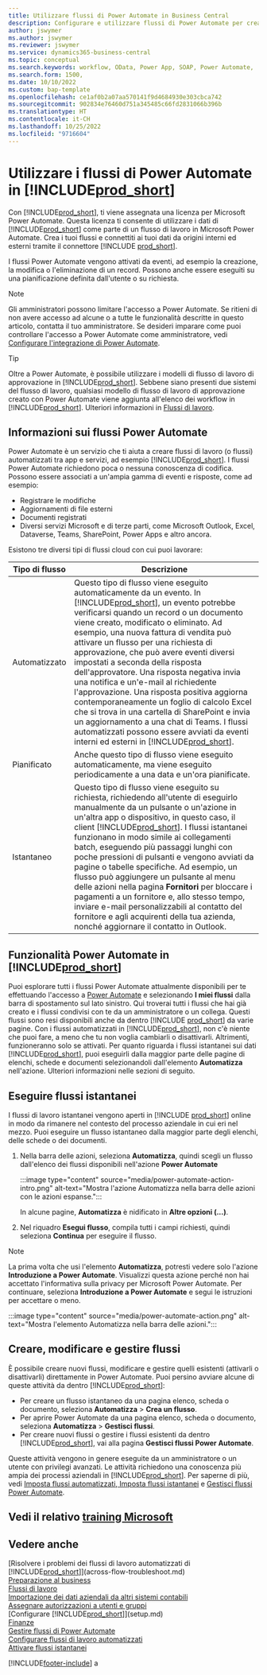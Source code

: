 ```yaml
---
title: Utilizzare flussi di Power Automate in Business Central
description: Configurare e utilizzare flussi di Power Automate per creare o modificare i dati di Business Central.
author: jswymer
ms.author: jswymer
ms.reviewer: jswymer
ms.service: dynamics365-business-central
ms.topic: conceptual
ms.search.keywords: workflow, OData, Power App, SOAP, Power Automate,
ms.search.form: 1500,
ms.date: 10/10/2022
ms.custom: bap-template
ms.openlocfilehash: ce1af0b2a07aa570141f9d4684930e303cbca742
ms.sourcegitcommit: 902834e76460d751a345485c66fd2831066b396b
ms.translationtype: HT
ms.contentlocale: it-CH
ms.lasthandoff: 10/25/2022
ms.locfileid: "9716604"
---
```

# <a name="use-power-automate-flows-in-prod_short"></a>Utilizzare i flussi di Power Automate in [!INCLUDE[prod_short](includes/prod_short.md)]

Con [!INCLUDE[prod_short](includes/prod_short.md)], ti viene assegnata una licenza per Microsoft Power Automate. Questa licenza ti consente di utilizzare i dati di [!INCLUDE[prod_short](includes/prod_short.md)] come parte di un flusso di lavoro in Microsoft Power Automate. Crea i tuoi flussi e connettiti ai tuoi dati da origini interni ed esterni tramite il connettore [!INCLUDE [prod_short](includes/prod_short.md)].

I flussi Power Automate vengono attivati da eventi, ad esempio la creazione, la modifica o l'eliminazione di un record. Possono anche essere eseguiti su una pianificazione definita dall'utente o su richiesta.

> [!NOTE]
> Gli amministratori possono limitare l'accesso a Power Automate. Se ritieni di non avere accesso ad alcune o a tutte le funzionalità descritte in questo articolo, contatta il tuo amministratore. Se desideri imparare come puoi controllare l'accesso a Power Automate come amministratore, vedi [Configurare l'integrazione di Power Automate](/dynamics365/business-central/dev-itpro/powerplatform/power-automate-setup).

<!-- You must have a valid account with both [!INCLUDE[prod_short](includes/prod_short.md)] and Power Automate. --> 

> [!TIP]
> Oltre a Power Automate, è possibile utilizzare i modelli di flusso di lavoro di approvazione in [!INCLUDE[prod_short](includes/prod_short.md)]. Sebbene siano presenti due sistemi del flusso di lavoro, qualsiasi modello di flusso di lavoro di approvazione creato con Power Automate viene aggiunta all'elenco dei workflow in [!INCLUDE[prod_short](includes/prod_short.md)]. Ulteriori informazioni in [Flussi di lavoro](across-workflow.md).

## <a name="about-power-automate-flows"></a>Informazioni sui flussi Power Automate

Power Automate è un servizio che ti aiuta a creare flussi di lavoro (o flussi) automatizzati tra app e servizi, ad esempio [!INCLUDE[prod_short](includes/prod_short.md)]. I flussi Power Automate richiedono poca o nessuna conoscenza di codifica. Possono essere associati a un'ampia gamma di eventi e risposte, come ad esempio:
- Registrare le modifiche
- Aggiornamenti di file esterni
- Documenti registrati
- Diversi servizi Microsoft e di terze parti, come Microsoft Outlook, Excel, Dataverse, Teams, SharePoint, Power Apps e altro ancora.

Esistono tre diversi tipi di flussi cloud con cui puoi lavorare:

|Tipo di flusso|Descrizione|
|---------|-----------|
|Automatizzato|Questo tipo di flusso viene eseguito automaticamente da un evento. In [!INCLUDE[prod_short](includes/prod_short.md)], un evento potrebbe verificarsi quando un record o un documento viene creato, modificato o eliminato. Ad esempio, una nuova fattura di vendita può attivare un flusso per una richiesta di approvazione, che può avere eventi diversi impostati a seconda della risposta dell'approvatore. Una risposta negativa invia una notifica e un'e-mail al richiedente l'approvazione. Una risposta positiva aggiorna contemporaneamente un foglio di calcolo Excel che si trova in una cartella di SharePoint e invia un aggiornamento a una chat di Teams. I flussi automatizzati possono essere avviati da eventi interni ed esterni in [!INCLUDE[prod_short](includes/prod_short.md)].|
|Pianificato|Anche questo tipo di flusso viene eseguito automaticamente, ma viene eseguito periodicamente a una data e un'ora pianificate. |
|Istantaneo |Questo tipo di flusso viene eseguito su richiesta, richiedendo all'utente di eseguirlo manualmente da un pulsante o un'azione in un'altra app o dispositivo, in questo caso, il client [!INCLUDE[prod_short](includes/prod_short.md)]. I flussi istantanei funzionano in modo simile ai collegamenti batch, eseguendo più passaggi lunghi con poche pressioni di pulsanti e vengono avviati da pagine o tabelle specifiche. Ad esempio, un flusso può aggiungere un pulsante al menu delle azioni nella pagina **Fornitori** per bloccare i pagamenti a un fornitore e, allo stesso tempo, inviare e-mail personalizzabili al contatto del fornitore e agli acquirenti della tua azienda, nonché aggiornare il contatto in Outlook. |

## <a name="power-automate-features-in-prod_short"></a>Funzionalità Power Automate in [!INCLUDE[prod_short](includes/prod_short.md)]

Puoi esplorare tutti i flussi Power Automate attualmente disponibili per te effettuando l'accesso a [Power Automate](https://powerautomate.com) e selezionando **I miei flussi** dalla barra di spostamento sul lato sinistro. Qui troverai tutti i flussi che hai già creato e i flussi condivisi con te da un amministratore o un collega. Questi flussi sono resi disponibili anche da dentro [!INCLUDE [prod_short](includes/prod_short.md)] da varie pagine. Con i flussi automatizzati in [!INCLUDE[prod_short](includes/prod_short.md)], non c'è niente che puoi fare, a meno che tu non voglia cambiarli o disattivarli. Altrimenti, funzioneranno solo se attivati. Per quanto riguarda i flussi istantanei sui dati [!INCLUDE[prod_short](includes/prod_short.md)], puoi eseguirli dalla maggior parte delle pagine di elenchi, schede e documenti selezionandoli dall'elemento **Automatizza** nell'azione. Ulteriori informazioni nelle sezioni di seguito.

<!--

## Automated flows

With Power Automate, you can create business flows directly in-house and rely on citizen developers. Automated workflows can be started by both internal and external events in [!INCLUDE[prod_short](includes/prod_short.md)], and also be set to run periodically. Learn more and get instructions on how to create flows in the [Set Up Automated Workflows](/dynamics365/business-central/dev-itpro/powerplatform/automate-workflows) article in the administration content.

-->

## <a name="run-instant-flows"></a>Eseguire flussi istantanei

I flussi di lavoro istantanei vengono aperti in [!INCLUDE [prod_short](includes/prod_short.md)] online in modo da rimanere nel contesto del processo aziendale in cui eri nel mezzo. Puoi eseguire un flusso istantaneo dalla maggior parte degli elenchi, delle schede o dei documenti.

1. Nella barra delle azioni, seleziona **Automatizza**, quindi scegli un flusso dall'elenco dei flussi disponibili nell'azione **Power Automate**

    :::image type="content" source="media/power-automate-action-intro.png" alt-text="Mostra l'azione Automatizza nella barra delle azioni con le azioni espanse.":::

    In alcune pagine, **Automatizza** è nidificato in **Altre opzioni (...)**. 
2. Nel riquadro **Esegui flusso**, compila tutti i campi richiesti, quindi seleziona **Continua** per eseguire il flusso.

> [!NOTE]
> La prima volta che usi l'elemento **Automatizza**, potresti vedere solo l'azione **Introduzione a Power Automate**. Visualizzi questa azione perché non hai accettato l'informativa sulla privacy per Microsoft Power Automate. Per continuare, seleziona **Introduzione a Power Automate** e segui le istruzioni per accettare o meno.  
>
> :::image type="content" source="media/power-automate-action.png" alt-text="Mostra l'elemento Automatizza nella barra delle azioni.":::

<!--

[!INCLUDE [prod_short](includes/prod_short.md)] can run a Power Automate flow from most list, card, and document pages. Once the admin has connected [!INCLUDE [prod_short](includes/prod_short.md)] with Power Automate, you'll see any flows your organization has added when you choose the **Automate** action on the relevant pages. Instant flows are run without leaving [!INCLUDE [prod_short](includes/prod_short.md)]. Learn more in the [Set Up Automated Workflows](/dynamics365/business-central/dev-itpro/powerplatform/automate-workflows) article in the administration content.

These instant flows open on a page inside [!INCLUDE [prod_short](includes/prod_short.md)] online so you can remain within the context of the business process you were in the middle of. Choose the **Automate** action—on some pages nested under the **More Options** menu—choose the **Power Automate** menu item, then choose the relevant link to trigger the workflow. The connection to Power Automate is already set up for you.

Most flows require you to fill in a field or two before you choose the **Run flow** action.

> [!TIP]
> If you don't see an **Automate** action, then your [!INCLUDE [prod_short](includes/prod_short.md)] probably hasn't yet been set up to use Power Automate. Learn more from your admin.-->

## <a name="create-edit-and-manage-flows"></a>Creare, modificare e gestire flussi

È possibile creare nuovi flussi, modificare e gestire quelli esistenti (attivarli o disattivarli) direttamente in Power Automate. Puoi persino avviare alcune di queste attività da dentro [!INCLUDE[prod_short](includes/prod_short.md)]:

- Per creare un flusso istantaneo da una pagina elenco, scheda o documento, seleziona **Automatizza** > **Crea un flusso**.
- Per aprire Power Automate da una pagina elenco, scheda o documento, seleziona **Automatizza** > **Gestisci flussi**.
- Per creare nuovi flussi o gestire i flussi esistenti da dentro [!INCLUDE[prod_short](includes/prod_short.md)], vai alla pagina **Gestisci flussi Power Automate**.

Queste attività vengono in genere eseguite da un amministratore o un utente con privilegi avanzati. Le attività richiedono una conoscenza più ampia dei processi aziendali in [!INCLUDE[prod_short](includes/prod_short.md)]. Per saperne di più, vedi [Imposta flussi automatizzati](/dynamics365/business-central/dev-itpro/powerplatform/automate-workflows),[ Imposta flussi istantanei](/dynamics365/business-central/dev-itpro/powerplatform/automate-workflows) e [Gestisci flussi Power Automate](/dynamics365/business-central/dev-itpro/powerplatform/manage-power-automate-flows).
<!-- 

## Add more automated flows and instant flows

You can create flows through the [powerautomate.microsoft.com](https://powerautomate.microsoft.com) website. However, if your admin has switched on the capability to run Power Automate flows from inside [!INCLUDE [prod_short](includes/prod_short.md)] online, you can start the process of building a flow from the **Automate** action on the relevant pages, which can be found under the **More Options** menu depending on the page. Then choose the **Power Automate** menu item, and then choose the **Create a flow** action. Power Automate then opens in a new browser tab, and you're signed in automatically.

You can find sample templates to adapt to your company and all available trigger events, using both [!INCLUDE [prod_short](includes/prod_short.md)] and external tools, by choosing the **Connectors** menu on the Power Automate website. Learn more about available templates and triggers in the [Set Up Automated Workflows](/dynamics365/business-central/dev-itpro/powerplatform/automate-workflows) article in the administration content.

## Create and manage Power Automate flows

You can create new flows or manage existing Power Automate flows in [!INCLUDE [prod_short](includes/prod_short.md)] on the **Manage Power Automate Flows** page. Learn more in the [Manage Power Automate Flows](/dynamics365/business-central/dev-itpro/powerplatform/manage-power-automate-flows) article in the administration content.

<!--
You can also manage available Power Automate workflows on the **Workflows** page in [!INCLUDE[prod_short](includes/prod_short.md)]. The page lists both the built-in approval and Power Automate workflows, with options for the latter to enable/disable, delete, and view the workflow on the Power Automate website.-->

## <a name="see-related-microsoft-training"></a>Vedi il relativo [training Microsoft](/training/modules/use-power-automate/)

## <a name="see-also"></a>Vedere anche

[Risolvere i problemi dei flussi di lavoro automatizzati di [!INCLUDE[prod_short](includes/prod_short.md)]](across-flow-troubleshoot.md)  
[Preparazione al business](ui-get-ready-business.md)  
[Flussi di lavoro](across-workflow.md)  
[Importazione dei dati aziendali da altri sistemi contabili](across-import-data-configuration-packages.md)  
[Assegnare autorizzazioni a utenti e gruppi](ui-define-granular-permissions.md)  
[Configurare [!INCLUDE[prod_short](includes/prod_short.md)]](setup.md)  
[Finanze](finance.md)  
[Gestire flussi di Power Automate](/dynamics365/business-central/dev-itpro/powerplatform/manage-power-automate-flows)  
[Configurare flussi di lavoro automatizzati](/dynamics365/business-central/dev-itpro/powerplatform/automate-workflows)  
[Attivare flussi istantanei](/dynamics365/business-central/dev-itpro/powerplatform/instant-flows)  

[!INCLUDE[footer-include](includes/footer-banner.md)]
a